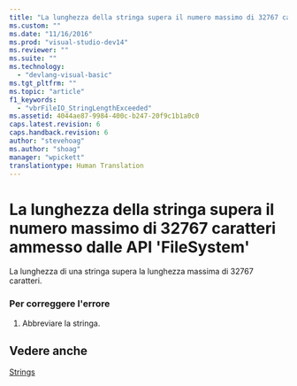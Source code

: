 ```yaml
---
title: "La lunghezza della stringa supera il numero massimo di 32767 caratteri ammesso dalle API &#39;FileSystem&#39; | Microsoft Docs"
ms.custom: ""
ms.date: "11/16/2016"
ms.prod: "visual-studio-dev14"
ms.reviewer: ""
ms.suite: ""
ms.technology: 
  - "devlang-visual-basic"
ms.tgt_pltfrm: ""
ms.topic: "article"
f1_keywords: 
  - "vbrFileIO_StringLengthExceeded"
ms.assetid: 4044ae87-9984-400c-b247-20f9c1b1a0c0
caps.latest.revision: 6
caps.handback.revision: 6
author: "stevehoag"
ms.author: "shoag"
manager: "wpickett"
translationtype: Human Translation
---
```

# La lunghezza della stringa supera il numero massimo di 32767 caratteri ammesso dalle API &#39;FileSystem&#39;
La lunghezza di una stringa supera la lunghezza massima di 32767 caratteri.  
  
### Per correggere l'errore  
  
1.  Abbreviare la stringa.  
  
## Vedere anche  
 [Strings](../../visual-basic/programming-guide/language-features/strings/index.md)